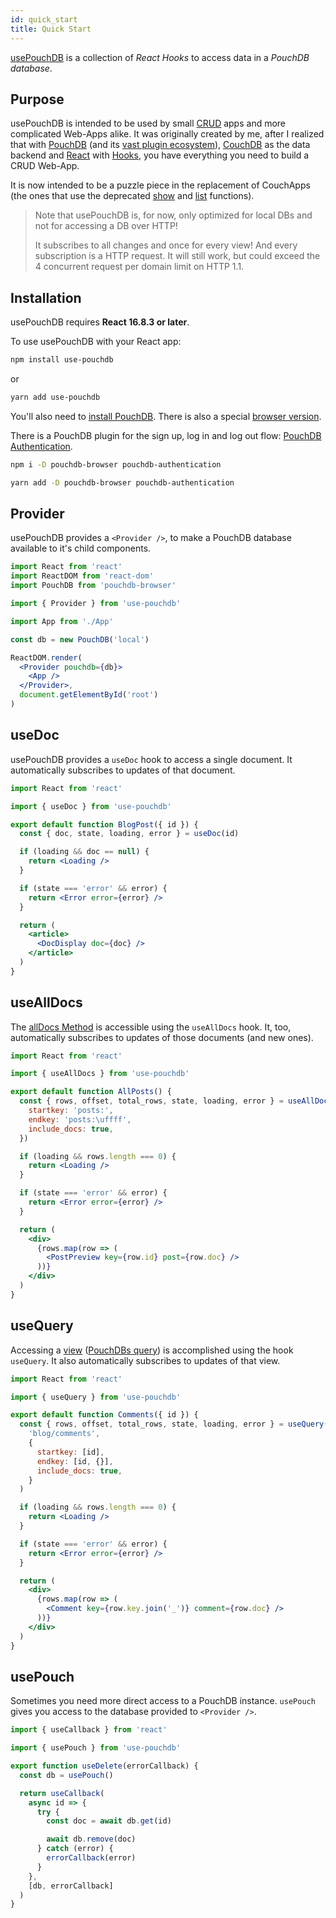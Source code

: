 ```yaml
---
id: quick_start
title: Quick Start
---
```


[usePouchDB](https://github.com/Terreii/use-pouchdb) is a collection of _React Hooks_ to access data in a
_PouchDB database_.

## Purpose

usePouchDB is intended to be used by small
[CRUD](https://en.wikipedia.org/wiki/Create,_read,_update_and_delete 'CRUD on Wikipedia') apps and more complicated
Web-Apps alike. It was originally created by me, after I realized that with [PouchDB](https://pouchdb.com/) (and
its [vast plugin ecosystem](https://pouchdb.com/external.html 'List of plugins for PouchDB')),
[CouchDB](https://couchdb.apache.org/) as the data backend and [React](https://reactjs.org/) with
[Hooks](https://reactjs.org/docs/hooks-intro.html), you have everything you need to build a CRUD Web-App.

It is now intended to be a puzzle piece in the replacement of CouchApps (the ones that use the deprecated
[show](https://docs.couchdb.org/en/3.1.0/ddocs/ddocs.html#show-functions) and
[list](https://docs.couchdb.org/en/3.1.0/ddocs/ddocs.html#list-functions) functions).

> Note that usePouchDB is, for now, only optimized for local DBs and not for accessing a DB over HTTP!
>
> It subscribes to all changes and once for every view! And every subscription is a HTTP request.
> It will still work, but could exceed the 4 concurrent request per domain limit on HTTP 1.1.

## Installation

usePouchDB requires **React 16.8.3 or later**.

To use usePouchDB with your React app:

```sh
npm install use-pouchdb
```

or

```sh
yarn add use-pouchdb
```

You'll also need to [install PouchDB](https://pouchdb.com/guides/setup-pouchdb.html 'PouchDBs installation guide').
There is also a special [browser version](https://www.npmjs.com/package/pouchdb-browser).

There is a PouchDB plugin for the sign up, log in and log out flow:
[PouchDB Authentication](https://github.com/pouchdb-community/pouchdb-authentication).

<!--DOCUSAURUS_CODE_TABS-->
<!--npm-->

```sh
npm i -D pouchdb-browser pouchdb-authentication
```

<!--yarn-->

```sh
yarn add -D pouchdb-browser pouchdb-authentication
```

<!--END_DOCUSAURUS_CODE_TABS-->

## Provider

usePouchDB provides a `<Provider />`, to make a PouchDB database available to it's child components.

```jsx
import React from 'react'
import ReactDOM from 'react-dom'
import PouchDB from 'pouchdb-browser'

import { Provider } from 'use-pouchdb'

import App from './App'

const db = new PouchDB('local')

ReactDOM.render(
  <Provider pouchdb={db}>
    <App />
  </Provider>,
  document.getElementById('root')
)
```

## useDoc

usePouchDB provides a `useDoc` hook to access a single document. It automatically subscribes to updates of that
document.

```jsx
import React from 'react'

import { useDoc } from 'use-pouchdb'

export default function BlogPost({ id }) {
  const { doc, state, loading, error } = useDoc(id)

  if (loading && doc == null) {
    return <Loading />
  }

  if (state === 'error' && error) {
    return <Error error={error} />
  }

  return (
    <article>
      <DocDisplay doc={doc} />
    </article>
  )
}
```

## useAllDocs

The [allDocs Method](https://pouchdb.com/api.html#batch_fetch) is accessible using the `useAllDocs` hook. It, too,
automatically subscribes to updates of those documents (and new ones).

```jsx
import React from 'react'

import { useAllDocs } from 'use-pouchdb'

export default function AllPosts() {
  const { rows, offset, total_rows, state, loading, error } = useAllDocs({
    startkey: 'posts:',
    endkey: 'posts:\uffff',
    include_docs: true,
  })

  if (loading && rows.length === 0) {
    return <Loading />
  }

  if (state === 'error' && error) {
    return <Error error={error} />
  }

  return (
    <div>
      {rows.map(row => (
        <PostPreview key={row.id} post={row.doc} />
      ))}
    </div>
  )
}
```

## useQuery

Accessing a [view](https://docs.couchdb.org/en/stable/ddocs/views/index.html 'CouchDBs Guide to Views') ([PouchDBs
query](https://pouchdb.com/api.html#query_database 'Documentation about db.query')) is accomplished using the hook
`useQuery`. It also automatically subscribes to updates of that view.

```jsx
import React from 'react'

import { useQuery } from 'use-pouchdb'

export default function Comments({ id }) {
  const { rows, offset, total_rows, state, loading, error } = useQuery(
    'blog/comments',
    {
      startkey: [id],
      endkey: [id, {}],
      include_docs: true,
    }
  )

  if (loading && rows.length === 0) {
    return <Loading />
  }

  if (state === 'error' && error) {
    return <Error error={error} />
  }

  return (
    <div>
      {rows.map(row => (
        <Comment key={row.key.join('_')} comment={row.doc} />
      ))}
    </div>
  )
}
```

## usePouch

Sometimes you need more direct access to a PouchDB instance. `usePouch` gives you access to the database provided
to `<Provider />`.

```jsx
import { useCallback } from 'react'

import { usePouch } from 'use-pouchdb'

export function useDelete(errorCallback) {
  const db = usePouch()

  return useCallback(
    async id => {
      try {
        const doc = await db.get(id)

        await db.remove(doc)
      } catch (error) {
        errorCallback(error)
      }
    },
    [db, errorCallback]
  )
}
```
